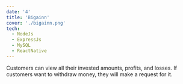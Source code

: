 ```yaml
---
date: '4'
title: 'Bigainn'
cover: './bigainn.png'
tech:
  - NodeJs
  - ExpressJs
  - MySQL
  - ReactNative
---
```


Customers can view all their invested amounts, profits, and losses. If customers want to withdraw money, they will make a request for it.
